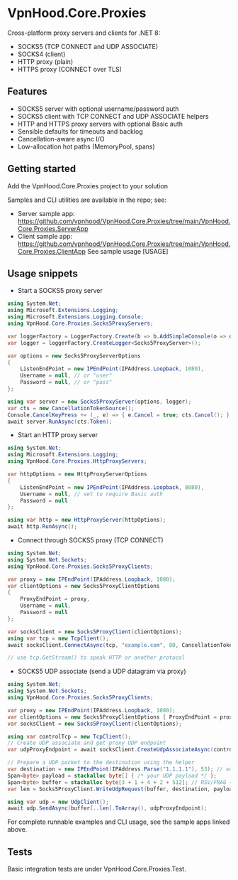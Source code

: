 # VpnHood.Core.Proxies

Cross-platform proxy servers and clients for .NET 8:
- SOCKS5 (TCP CONNECT and UDP ASSOCIATE)
- SOCKS4 (client)
- HTTP proxy (plain)
- HTTPS proxy (CONNECT over TLS)

## Features
- SOCKS5 server with optional username/password auth
- SOCKS5 client with TCP CONNECT and UDP ASSOCIATE helpers
- HTTP and HTTPS proxy servers with optional Basic auth
- Sensible defaults for timeouts and backlog
- Cancellation-aware async I/O
- Low-allocation hot paths (MemoryPool, spans)

## Getting started
Add the VpnHood.Core.Proxies project to your solution

Samples and CLI utilities are available in the repo; see:
- Server sample app: https://github.com/vpnhood/VpnHood.Core.Proxies/tree/main/VpnHood.Core.Proxies.ServerApp
- Client sample app: https://github.com/vpnhood/VpnHood.Core.Proxies/tree/main/VpnHood.Core.Proxies.ClientApp
See sample usage [USAGE]

## Usage snippets

- Start a SOCKS5 proxy server

```csharp
using System.Net;
using Microsoft.Extensions.Logging;
using Microsoft.Extensions.Logging.Console;
using VpnHood.Core.Proxies.Socks5ProxyServers;

var loggerFactory = LoggerFactory.Create(b => b.AddSimpleConsole(o => o.TimestampFormat = "HH:mm:ss ")); 
var logger = loggerFactory.CreateLogger<Socks5ProxyServer>();

var options = new Socks5ProxyServerOptions
{
    ListenEndPoint = new IPEndPoint(IPAddress.Loopback, 1080),
    Username = null, // or "user"
    Password = null, // or "pass"
};

using var server = new Socks5ProxyServer(options, logger);
var cts = new CancellationTokenSource();
Console.CancelKeyPress += (_, e) => { e.Cancel = true; cts.Cancel(); };
await server.RunAsync(cts.Token);
```

- Start an HTTP proxy server

```csharp
using System.Net;
using Microsoft.Extensions.Logging;
using VpnHood.Core.Proxies.HttpProxyServers;

var httpOptions = new HttpProxyServerOptions
{
    ListenEndPoint = new IPEndPoint(IPAddress.Loopback, 8080),
    Username = null, // set to require Basic auth
    Password = null
};

using var http = new HttpProxyServer(httpOptions);
await http.RunAsync();
```

- Connect through SOCKS5 proxy (TCP CONNECT)

```csharp
using System.Net;
using System.Net.Sockets;
using VpnHood.Core.Proxies.Socks5ProxyClients;

var proxy = new IPEndPoint(IPAddress.Loopback, 1080);
var clientOptions = new Socks5ProxyClientOptions
{
    ProxyEndPoint = proxy,
    Username = null,
    Password = null
};

var socksClient = new Socks5ProxyClient(clientOptions);
using var tcp = new TcpClient();
await socksClient.ConnectAsync(tcp, "example.com", 80, CancellationToken.None);

// use tcp.GetStream() to speak HTTP or another protocol
```

- SOCKS5 UDP associate (send a UDP datagram via proxy)

```csharp
using System.Net;
using System.Net.Sockets;
using VpnHood.Core.Proxies.Socks5ProxyClients;

var proxy = new IPEndPoint(IPAddress.Loopback, 1080);
var clientOptions = new Socks5ProxyClientOptions { ProxyEndPoint = proxy };
var socksClient = new Socks5ProxyClient(clientOptions);

using var controlTcp = new TcpClient();
// Create UDP associate and get proxy UDP endpoint
var udpProxyEndpoint = await socksClient.CreateUdpAssociateAsync(controlTcp, CancellationToken.None);

// Prepare a UDP packet to the destination using the helper
var destination = new IPEndPoint(IPAddress.Parse("1.1.1.1"), 53); // example: DNS
Span<byte> payload = stackalloc byte[] { /* your UDP payload */ };
Span<byte> buffer = stackalloc byte[3 + 1 + 4 + 2 + 512]; // RSV/FRAG + ATYP + IPv4 + port + payload
var len = Socks5ProxyClient.WriteUdpRequest(buffer, destination, payload);

using var udp = new UdpClient();
await udp.SendAsync(buffer[..len].ToArray(), udpProxyEndpoint);
```

For complete runnable examples and CLI usage, see the sample apps linked above.

## Tests
Basic integration tests are under VpnHood.Core.Proxies.Test.
